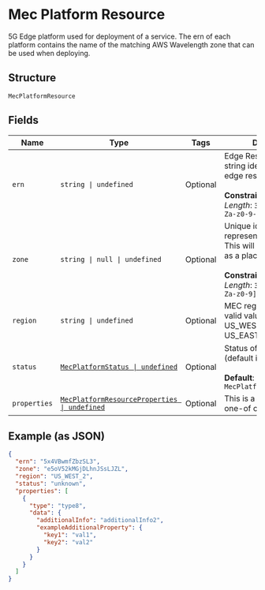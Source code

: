 
# Mec Platform Resource

5G Edge platform used for deployment of a service. The ern of each platform contains the name of the matching AWS Wavelength zone that can be used when deploying.

## Structure

`MecPlatformResource`

## Fields

| Name | Type | Tags | Description |
|  --- | --- | --- | --- |
| `ern` | `string \| undefined` | Optional | Edge Resource Name. A string identifier for a set of edge resources.<br><br>**Constraints**: *Maximum Length*: `32`, *Pattern*: `^[A-Za-z0-9-]{3,32}$` |
| `zone` | `string \| null \| undefined` | Optional | Unique identifier representing a zone. *Note:* This will have a null value as a placeholder.<br><br>**Constraints**: *Maximum Length*: `32`, *Pattern*: `^[A-Za-z0-9]{3,32}$` |
| `region` | `string \| undefined` | Optional | MEC region name. Current valid values are US_WEST_2 and US_EAST_1. |
| `status` | [`MecPlatformStatus \| undefined`](../../doc/models/mec-platform-status.md) | Optional | Status of the MEC Platform (default is 'unknown')<br><br>**Default**: `MecPlatformStatus.Unknown` |
| `properties` | [`MecPlatformResourceProperties \| undefined`](../../doc/models/containers/mec-platform-resource-properties.md) | Optional | This is a container for one-of cases. |

## Example (as JSON)

```json
{
  "ern": "5x4VBwmfZbzSL3",
  "zone": "e5oV52kMGjDLhnJSsLJZL",
  "region": "US_WEST_2",
  "status": "unknown",
  "properties": [
    {
      "type": "type8",
      "data": {
        "additionalInfo": "additionalInfo2",
        "exampleAdditionalProperty": {
          "key1": "val1",
          "key2": "val2"
        }
      }
    }
  ]
}
```

